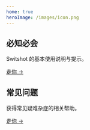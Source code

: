 ```yaml
---
home: true
heroImage: /images/icon.png
---
```


## 必知必会
Switshot 的基本使用说明与提示。

[走你 →](/zh-cn/basic/transfer.md)

## 常见问题
获得常见疑难杂症的相关帮助。

[走你 →](/zh-cn/basic/transfer.md)